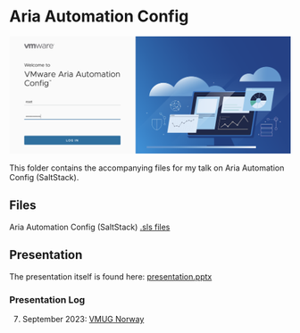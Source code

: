# Aria Automation Config

![Aria Automation Config Login Screen](assets/aac.png)

This folder contains the accompanying files for my talk on Aria Automation Config (SaltStack).

## Files

Aria Automation Config (SaltStack) [.sls files](sls/)

## Presentation

The presentation itself is found here: [presentation.pptx](presentation/presentation.pptx)

### Presentation Log

07. September 2023: [VMUG Norway](https://vmug.no/)